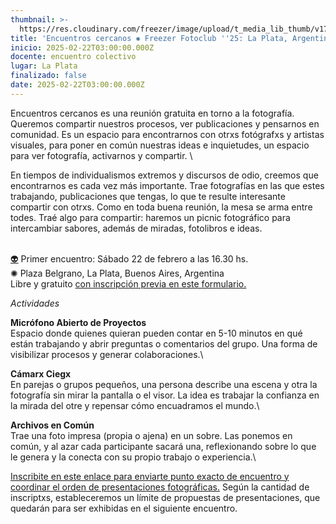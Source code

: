 ```yaml
---
thumbnail: >-
  https://res.cloudinary.com/freezer/image/upload/t_media_lib_thumb/v1739215907/2025/02/el_ritmo_encuentros_cercanos-17_g3lvgl.jpg
title: 'Encuentros cercanos ✺ Freezer Fotoclub ''25: La Plata, Argentina'
inicio: 2025-02-22T03:00:00.000Z
docente: encuentro colectivo
lugar: La Plata
finalizado: false
date: 2025-02-22T03:00:00.000Z
---
```


Encuentros cercanos es una reunión gratuita en torno a la fotografía. Queremos compartir nuestros procesos, ver publicaciones y pensarnos en comunidad. Es un espacio para encontrarnos con otrxs fotógrafxs y artistas visuales, para poner en común nuestras ideas e inquietudes, un espacio para ver fotografía, activarnos y compartir. \\

En tiempos de individualismos extremos y discursos de odio, creemos que encontrarnos es cada vez más importante. Trae fotografías en las que estes trabajando, publicaciones que tengas, lo que te resulte interesante compartir con otrxs.
Como en toda buena reunión, la mesa se arma entre todes. Traé algo para compartir: haremos un picnic fotográfico para intercambiar sabores, además de miradas, fotolibros e ideas.


\
[👽](https://emojipedia.org/es/alien%C3%ADgena) Primer encuentro: Sábado 22 de febrero a las 16.30 hs.\
✺ Plaza Belgrano, La Plata, Buenos Aires, Argentina\
Libre y gratuito [con inscripción previa en este formulario.](https://docs.google.com/forms/d/1Yqbkw7bDAd04ufyL1EkV7x8_TbWgIXdulDbh111_kFQ/edit)

*Actividades*

**Micrófono Abierto de Proyectos**\
Espacio donde quienes quieran pueden contar en 5-10 minutos en qué están trabajando y abrir preguntas o comentarios del grupo. Una forma de visibilizar procesos y generar colaboraciones.\\

**Cámarx Ciegx**\
En parejas o grupos pequeños, una persona describe una escena y otra la fotografía sin mirar la pantalla o el visor. La idea es trabajar la confianza en la mirada del otre y repensar cómo encuadramos el mundo.\\

**Archivos en Común**\
Trae una foto impresa (propia o ajena) en un sobre. Las ponemos en común, y al azar cada participante sacará una, reflexionando sobre lo que le genera y la conecta con su propio trabajo o experiencia.\\

[Inscribite en este enlace para enviarte punto exacto de encuentro y coordinar el orden de presentaciones fotográficas.](https://docs.google.com/forms/d/1Yqbkw7bDAd04ufyL1EkV7x8_TbWgIXdulDbh111_kFQ/edit) Según la cantidad de inscriptxs, estableceremos un límite de propuestas de presentaciones, que quedarán para ser exhibidas en el siguiente encuentro.
